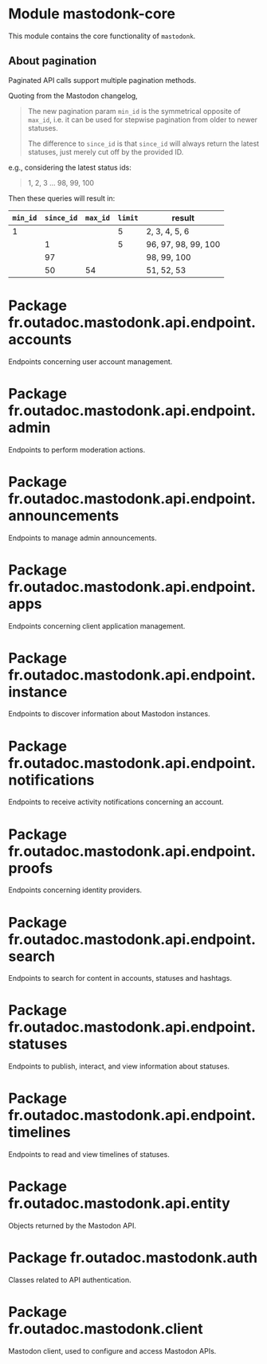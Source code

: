 # Module mastodonk-core

This module contains the core functionality of `mastodonk`.

## About pagination

Paginated API calls support multiple pagination methods.

Quoting from the Mastodon changelog,

> The new pagination param `min_id` is the symmetrical opposite of `max_id`, i.e. it can be used for stepwise pagination from older to newer statuses.
>
> The difference to `since_id` is that `since_id` will always return the latest statuses, just merely cut off by the provided ID.

e.g., considering the latest status ids:

> 1, 2, 3 … 98, 99, 100

Then these queries will result in:

| `min_id` | `since_id` | `max_id` | `limit` | result              |
|----------|------------|----------|---------|---------------------|
| 1        |            |          | 5       | 2, 3, 4, 5, 6       |
|          | 1          |          | 5       | 96, 97, 98, 99, 100 |
|          | 97         |          |         | 98, 99, 100         |
|          | 50         | 54       |         | 51, 52, 53          |

# Package fr.outadoc.mastodonk.api.endpoint.accounts

Endpoints concerning user account management.

# Package fr.outadoc.mastodonk.api.endpoint.admin

Endpoints to perform moderation actions.

# Package fr.outadoc.mastodonk.api.endpoint.announcements

Endpoints to manage admin announcements.

# Package fr.outadoc.mastodonk.api.endpoint.apps

Endpoints concerning client application management.

# Package fr.outadoc.mastodonk.api.endpoint.instance

Endpoints to discover information about Mastodon instances.

# Package fr.outadoc.mastodonk.api.endpoint.notifications

Endpoints to receive activity notifications concerning an account.

# Package fr.outadoc.mastodonk.api.endpoint.proofs

Endpoints concerning identity providers.

# Package fr.outadoc.mastodonk.api.endpoint.search

Endpoints to search for content in accounts, statuses and hashtags.

# Package fr.outadoc.mastodonk.api.endpoint.statuses

Endpoints to publish, interact, and view information about statuses.

# Package fr.outadoc.mastodonk.api.endpoint.timelines

Endpoints to read and view timelines of statuses.

# Package fr.outadoc.mastodonk.api.entity

Objects returned by the Mastodon API.

# Package fr.outadoc.mastodonk.auth

Classes related to API authentication.

# Package fr.outadoc.mastodonk.client

Mastodon client, used to configure and access Mastodon APIs.

